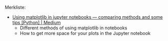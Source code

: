 

Merkliste:
- [Using matplotlib in jupyter notebooks — comparing methods and some tips [Python] | Medium](https://medium.com/@1522933668924/using-matplotlib-in-jupyter-notebooks-comparing-methods-and-some-tips-python-c38e85b40ba1)
  - Different methods of using matplotlib in notebooks
  - How to get more space for your plots in the Jupyter notebook
